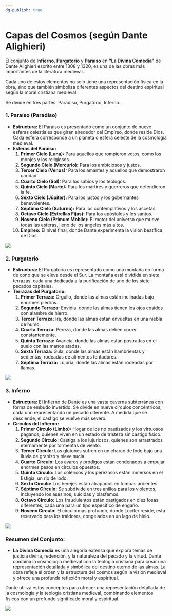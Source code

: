 ```yaml
---
dg-publish: true
---
```


# Capas del Cosmos (según Dante Alighieri)

El conjunto de **Infierno**, **Purgatorio** y **Paraíso** en **"La Divina Comedia"** de Dante Alighieri escrito entre 1308 y 1320, es una de las obras más importantes de la literatura medieval.

Cada uno de estos elementos no solo tiene una representación física en la obra, sino que también simboliza diferentes aspectos del destino espiritual según la moral cristiana medieval. 

Se divide en tres partes: Paradiso, Purgatorio, Inferno.

### 1. Paraíso (Paradiso)
- **Estructura:** El Paraíso es presentado como un conjunto de nueve esferas celestiales que giran alrededor del Empíreo, donde reside Dios. Cada esfera corresponde a un planeta o esfera celeste de la cosmología medieval.
- **Esferas del Paraíso:**
  1. **Primer Cielo (Luna):** Para aquellos que rompieron votos, como los monjes y los religiosos.
  2. **Segundo Cielo (Mercurio):** Para los ambiciosos y justos.
  3. **Tercer Cielo (Venus):** Para los amantes y aquellos que demostraron caridad.
  4. **Cuarto Cielo (Sol):** Para los sabios y los teólogos.
  5. **Quinto Cielo (Marte):** Para los mártires y guerreros que defendieron la fe.
  6. **Sexto Cielo (Júpiter):** Para los justos y los gobernantes benevolentes.
  7. **Séptimo Cielo (Saturno):** Para los contemplativos y los ascetas.
  8. **Octavo Cielo (Estrellas Fijas):** Para los apóstoles y los santos.
  9. **Noveno Cielo (Primum Mobile):** El motor del universo que mueve todas las esferas, lleno de los ángeles más altos.
  10. **Empíreo:** El nivel final, donde Dante experimenta la visión beatífica de Dios.

![](https://i.imgur.com/Qo40vZL.jpeg)


### 2. Purgatorio
- **Estructura:** El Purgatorio es representado como una montaña en forma de cono que se eleva desde el Sur. La montaña está dividida en siete terrazas, cada una dedicada a la purificación de uno de los siete pecados capitales.
- **Terrazas del Purgatorio:**
  1. **Primer Terraza:** Orgullo, donde las almas están inclinadas bajo enormes piedras.
  2. **Segundo Terraza:** Envidia, donde las almas tienen los ojos cosidos con alambre de hierro.
  3. **Tercer Terraza:** Ira, donde las almas están envueltas en una niebla de humo.
  4. **Cuarta Terraza:** Pereza, donde las almas deben correr constantemente.
  5. **Quinta Terraza:** Avaricia, donde las almas están postradas en el suelo con las manos atadas.
  6. **Sexta Terraza:** Gula, donde las almas están hambrientas y sedientas, rodeadas de alimentos tentadores.
  7. **Séptima Terraza:** Lujuria, donde las almas están rodeadas por llamas.

![](https://i.imgur.com/IvfxBXA.jpeg)


### 3. Inferno
- **Estructura:** El Infierno de Dante es una vasta caverna subterránea con forma de embudo invertido. Se divide en nueve círculos concéntricos, cada uno representando un pecado diferente. A medida que se desciende, el castigo se vuelve más severo.
- **Círculos del Infierno:**
  1. **Primer Círculo (Limbo):** Hogar de los no bautizados y los virtuosos paganos, quienes viven en un estado de tristeza sin castigo físico.
  2. **Segundo Círculo:** Castiga a los lujuriosos, quienes son arrastrados eternamente por tormentas de viento.
  3. **Tercer Círculo:** Los glotones sufren en un charco de lodo bajo una lluvia de granizo y nieve sucia.
  4. **Cuarto Círculo:** Los avaros y pródigos están condenados a empujar enormes pesos en círculos opuestos.
  5. **Quinto Círculo:** Los coléricos y los perezosos están inmersos en el Estigia, un río de lodo.
  6. **Sexto Círculo:** Los herejes están atrapados en tumbas ardientes.
  7. **Séptimo Círculo:** Se subdivide en tres anillos para los violentos, incluyendo los asesinos, suicidas y blasfemos.
  8. **Octavo Círculo:** Los fraudulentos están castigados en diez fosas diferentes, cada una para un tipo específico de engaño.
  9. **Noveno Círculo:** El círculo más profundo, donde Lucifer reside, está reservado para los traidores, congelados en un lago de hielo.

![](https://i.imgur.com/ZwEokjw.jpeg)


### Resumen del Conjunto:
- **La Divina Comedia** es una alegoría extensa que explora temas de justicia divina, redención, y la naturaleza del pecado y la virtud. Dante combina la cosmología medieval con la teología cristiana para crear una representación detallada y simbólica del destino eterno de las almas. La obra refleja el orden y la estructura del cosmos según la visión medieval y ofrece una profunda reflexión moral y espiritual.

Dante utiliza estos conceptos para ofrecer una representación detallada de la cosmología y la teología cristiana medieval, combinando elementos físicos con un profundo significado moral y espiritual.


![](https://i.imgur.com/IV85u16.jpeg)


